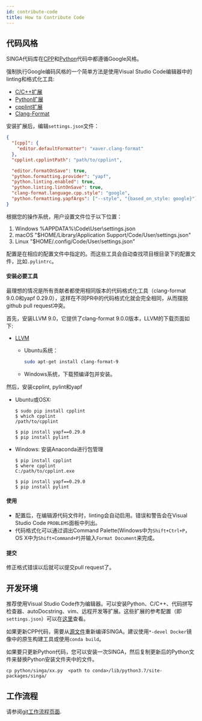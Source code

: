```yaml
---
id: contribute-code
title: How to Contribute Code
---
```


<!-- Licensed to the Apache Software Foundation (ASF) under one or more contributor license agreements.  See the NOTICE file distributed with this work for additional information regarding copyright ownership.  The ASF licenses this file to you under the Apache License, Version 2.0 (the "License"); you may not use this file except in compliance with the License.  You may obtain a copy of the License at http://www.apache.org/licenses/LICENSE-2.0 Unless required by applicable law or agreed to in writing, software distributed under the License is distributed on an "AS IS" BASIS, WITHOUT WARRANTIES OR CONDITIONS OF ANY KIND, either express or implied.  See the License for the specific language governing permissions and limitations under the License. -->

## 代码风格

SINGA代码库在[CPP](https://google-styleguide.googlecode.com/svn/trunk/cppguide.xml)和[Python](https://google.github.io/styleguide/pyguide.html)代码中都遵循Google风格。

强制执行Google编码风格的一个简单方法是使用Visual Studio Code编辑器中的linting和格式化工具:

- [C/C++扩展](https://marketplace.visualstudio.com/items?itemName=ms-vscode.cpptools)
- [Python扩展](https://marketplace.visualstudio.com/items?itemName=ms-python.python)
- [cpplint扩展](https://marketplace.visualstudio.com/items?itemName=mine.cpplint)
- [Clang-Format](https://marketplace.visualstudio.com/items?itemName=xaver.clang-format)

安装扩展后，编辑`settings.json`文件：

```json
{
  "[cpp]": {
    "editor.defaultFormatter": "xaver.clang-format"
  },
  "cpplint.cpplintPath": "path/to/cpplint",

  "editor.formatOnSave": true,
  "python.formatting.provider": "yapf",
  "python.linting.enabled": true,
  "python.linting.lintOnSave": true,
  "clang-format.language.cpp.style": "google",
  "python.formatting.yapfArgs": ["--style", "{based_on_style: google}"]
}
```

根据您的操作系统，用户设置文件位于以下位置：

1. Windows %APPDATA%\Code\User\settings.json
2. macOS "\$HOME/Library/Application Support/Code/User/settings.json"
3. Linux "\$HOME/.config/Code/User/settings.json"

配置是在相应的配置文件中指定的。而这些工具会自动查找项目根目录下的配置文件，比如`.pylintrc`。

#### 安装必要工具

最理想的情况是所有贡献者都使用相同版本的代码格式化工具（clang-format 9.0.0和yapf 0.29.0），这样在不同PR中的代码格式化就会完全相同，从而摆脱github pull request冲突。

首先，安装LLVM 9.0，它提供了clang-format 9.0.0版本，LLVM的下载页面如下:

- [LLVM](https://releases.llvm.org/download.html#9.0.0)

  - Ubuntu系统：

    ```sh
    sudo apt-get install clang-format-9
    ```

  - Windows系统，下载预编译包并安装。

然后，安装cpplint, pylint和yapf

- Ubuntu或OSX:

  ```
  $ sudo pip install cpplint
  $ which cpplint
  /path/to/cpplint

  $ pip install yapf==0.29.0
  $ pip install pylint
  ```

- Windows: 安装Anaconda进行包管理

  ```
  $ pip install cpplint
  $ where cpplint
  C:/path/to/cpplint.exe

  $ pip install yapf==0.29.0
  $ pip install pylint
  ```

#### 使用

- 配置后，在编辑源代码文件时，linting会自动启用。错误和警告会在Visual Studio Code `PROBLEMS`面板中列出。
- 代码格式化可以通过调出Command Palette(Windows中为`Shift+Ctrl+P`，OS X中为`Shift+Command+P`)并输入`Format Document`来完成。

#### 提交

修正格式错误以后就可以提交pull request了。

## 开发环境

推荐使用Visual Studio Code作为编辑器。可以安装Python、C/C++、代码拼写检查器、autoDocstring、vim、远程开发等扩展。这些扩展的参考配置（即`settings.json`）可以在[这里](https://gist.github.com/nudles/3d23cfb6ffb30ca7636c45fe60278c55)查看。

如果更新CPP代码，需要从[源文件](./build.md)重新编译SINGA。建议使用`*-devel Docker`镜像中的原生构建工具或使用`conda build`。

如果要只更新Python代码，您可以安装一次SINGA，然后复制更新后的Python文件来替换Python安装文件夹中的文件。

```shell
cp python/singa/xx.py  <path to conda>/lib/python3.7/site-packages/singa/
```

## 工作流程

请参阅[git工作流程页面](./git-workflow.md).
